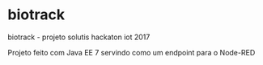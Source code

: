 # biotrack
biotrack - projeto solutis hackaton iot 2017

Projeto feito com Java EE 7 servindo como um endpoint para o Node-RED
